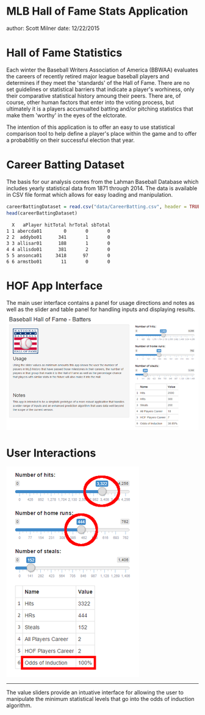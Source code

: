 MLB Hall of Fame Stats Application
===
author: Scott Milner
date: 12/22/2015

Hall of Fame Statistics
===

Each winter the Baseball Writers Association of America (BBWAA) evaluates the careers of recently retired major league baseball players and determines if they 
meet the 'standards' of the Hall of Fame.  There are no set guidelines or statistical barriers that indicate a player's worhiness, only their comparative statistical history amoung their peers.  There are, of course, other human factors that enter into the voting process, but ultimately it is a players accumualted batting and/or pitching statistics that make them 'worthy' in the eyes of the elctorate.

The intention of this application is to offer an easy to use statistical comparison tool to help define a player's place within the game and to offer a probablitliy on their successful election that year.


Career Batting Dataset
===

The basis for our analysis comes from the Lahman Baseball Database which includes yearly statistical data from 1871 through 2014. The data is available in CSV file format which allows for easy loading and manipulation.


```r
careerBattingDataset = read.csv("data/CareerBatting.csv", header = TRUE)
head(careerBattingDataset)
```

```
  X   aPlayer hitTotal hrTotal sbTotal
1 1 abercda01        0       0       0
2 2  addybo01      341       1       0
3 3 allisar01      188       1       0
4 4 allisdo01      381       2       0
5 5 ansonca01     3418      97       0
6 6 armstbo01       11       0       0
```


HOF App Interface
===

The main user interface contains a panel for usage directions and notes as well as the slider and table panel for handling inputs and displaying results.
![alt text](www/hof_app_ss_01.png)


User Interactions
===

![alt text](www/hof_app_ss_02_highlights.png)
***
The value sliders provide an intuative interface for allowing the user to manipulate the minimum statistical levels that go into the odds of induction algorithm.

